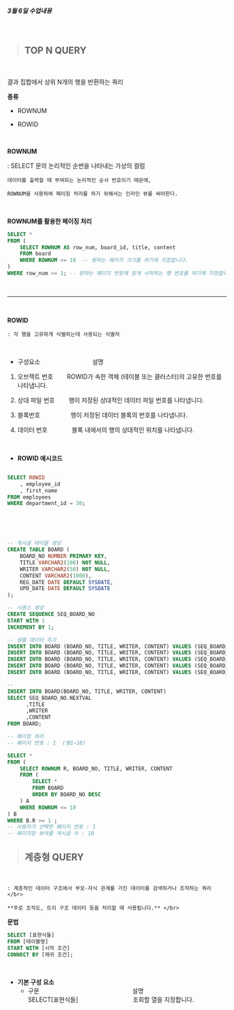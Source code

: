 **<h5>3월 6일 수업내용</h5>**

</br>

> **<h2>TOP N QUERY</h2>**

</br> 

결과 집합에서 상위 N개의 행을 반환하는 쿼리 </br>

**종류** </br>

 * ROWNUM </br>

 * ROWID </br>

</br>

**ROWNUM** </br>

 : SELECT 문의 논리적인 순번을 나타내는 가상의 컬럼 </br>

    데이터를 출력할 때 부여되는 논리적인 순서 번호이기 때문에, 

    ROWNUM을 사용하여 페이징 처리를 하기 위해서는 인라인 뷰를 써야한다. 

</br>

**ROWNUM를 활용한 페이징 처리** </br>

```sql
SELECT *
FROM (
    SELECT ROWNUM AS row_num, board_id, title, content
    FROM board
    WHERE ROWNUM <= 10  -- 원하는 페이지 크기를 여기에 지정합니다.
)
WHERE row_num >= 1; -- 원하는 페이지 번호에 맞게 시작하는 행 번호를 여기에 지정합니다.
```

</br>

---

</br>

**ROWID** </br>

    : 각 행을 고유하게 식별하는데 사용되는 식별자 
    
</br>

* 구성요소 　　　　　　　　 설명 </br>

 1. 오브젝트 번호  　　ROWID가 속한 객체 (테이블 또는 클러스터)의 고유한 번호를 나타냅니다. </br>

 2. 상대 파일 번호 　　행이 저장된 상대적인 데이터 파일 번호를 나타냅니다. </br>

 3. 블록번호　　　　　행이 저장된 데이터 블록의 번호를 나타냅니다. </br>

 4. 데이터 번호　　　　블록 내에서의 행의 상대적인 위치를 나타냅니다. </br>

</br>

* **ROWID 예시코드** </br>

```sql

SELECT ROWID
    , employee_id
    , first_name
FROM employees
WHERE department_id = 30;

```
</br>
</br>

```sql

-- 게시글 테이블 생성
CREATE TABLE BOARD (
    BOARD_NO NUMBER PRIMARY KEY,
    TITLE VARCHAR2(100) NOT NULL,
    WRITER VARCHAR2(50) NOT NULL,
    CONTENT VARCHAR2(1000),
    REG_DATE DATE DEFAULT SYSDATE,
    UPD_DATE DATE DEFAULT SYSDATE
);

-- 시퀀스 생성
CREATE SEQUENCE SEQ_BOARD_NO 
START WITH 1
INCREMENT BY 1;

-- 샘플 데이터 추가
INSERT INTO BOARD (BOARD_NO, TITLE, WRITER, CONTENT) VALUES (SEQ_BOARD_NO.NEXTVAL, '제목01', '작성자01', '내용01');
INSERT INTO BOARD (BOARD_NO, TITLE, WRITER, CONTENT) VALUES (SEQ_BOARD_NO.NEXTVAL, '제목02', '작성자02', '내용02');
INSERT INTO BOARD (BOARD_NO, TITLE, WRITER, CONTENT) VALUES (SEQ_BOARD_NO.NEXTVAL, '제목03', '작성자03', '내용03');
INSERT INTO BOARD (BOARD_NO, TITLE, WRITER, CONTENT) VALUES (SEQ_BOARD_NO.NEXTVAL, '제목04', '작성자04', '내용04');
INSERT INTO BOARD (BOARD_NO, TITLE, WRITER, CONTENT) VALUES (SEQ_BOARD_NO.NEXTVAL, '제목05', '작성자05', '내용05');

-- 
INSERT INTO BOARD(BOARD_NO, TITLE, WRITER, CONTENT)
SELECT SEQ_BOARD_NO.NEXTVAL
      ,TITLE
      ,WRITER
      ,CONTENT
FROM BOARD;

-- 페이징 처리
-- 페이지 번호 : 1  (행1~10)

SELECT *
FROM (
    SELECT ROWNUM R, BOARD_NO, TITLE, WRITER, CONTENT
    FROM (
        SELECT *
        FROM BOARD
        ORDER BY BOARD_NO DESC
    ) A
    WHERE ROWNUM <= 10
) B
WHERE B.R >= 1 ;
-- 사용자가 선택한 페이지 번호 : 1
-- 페이지당 보여줄 게시글 수 : 10

```

> **<h2>계층형 QUERY</h2>**

</br> 

    : 계층적인 데이터 구조에서 부모-자식 관계를 가진 데이터를 검색하거나 조작하는 쿼리 </br>

    **주로 조직도, 트리 구조 데이터 등을 처리할 때 사용됩니다.** </br>

**문법** </br>

```sql
SELECT [표현식들]
FROM [테이블명]
START WITH [시작 조건]
CONNECT BY [재귀 조건];
```
</br>


* **기본 구성 요소** </br>
    - 구문 　　　　　　　　　　　　　　　설명 </br>
    SELECT[표현식들]　　　　　　　　　조회할 열을 지정합니다. </br> 

